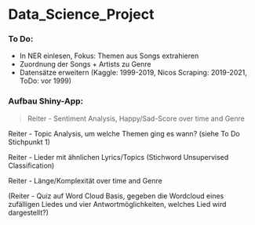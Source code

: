 # Data_Science_Project


### To Do:
- In NER einlesen, Fokus: Themen aus Songs extrahieren
- Zuordnung der Songs + Artists zu Genre
- Datensätze erweitern (Kaggle: 1999-2019, Nicos Scraping: 2019-2021, ToDo: vor 1999)


### Aufbau Shiny-App:

> Reiter - Sentiment Analysis, Happy/Sad-Score over time and Genre

Reiter - Topic Analysis, um welche Themen ging es wann? (siehe To Do Stichpunkt 1)

Reiter - Lieder mit ähnlichen Lyrics/Topics (Stichword Unsupervised Classification)

Reiter - Länge/Komplexität over time and Genre

(Reiter - Quiz auf Word Cloud Basis, gegeben die Wordcloud eines zufälligen Liedes und vier Antwortmöglichkeiten, welches Lied wird dargestellt?)



